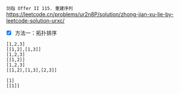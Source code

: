 
`剑指 Offer II 115. 重建序列` https://leetcode.cn/problems/ur2n8P/solution/zhong-jian-xu-lie-by-leetcode-solution-urxc/
- [x] 方法一：拓扑排序

```
[1,2,3]
[[1,2],[1,3]]
[1,2,3]
[[1,2]]
[1,2,3]
[[1,2],[1,3],[2,3]]

[1]
[[1]]
```
